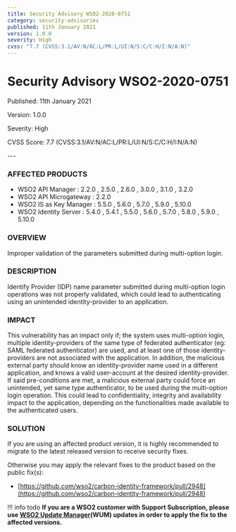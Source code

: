 ```yaml
---
title: Security Advisory WSO2-2020-0751
category: security-advisories
published: 11th January 2021
version: 1.0.0
severity: High
cvss: "7.7 (CVSS:3.1/AV:N/AC:L/PR:L/UI:N/S:C/C:H/I:N/A:N)"
---
```


# Security Advisory WSO2-2020-0751

<p class="doc-info">Published: 11th January 2021</p>
<p class="doc-info">Version: 1.0.0</p>
<p class="doc-info">Severity: High</p>
<p class="doc-info">CVSS Score: 7.7 (CVSS:3.1/AV:N/AC:L/PR:L/UI:N/S:C/C:H/I:N/A:N)</p>
---

### AFFECTED PRODUCTS
* WSO2 API Manager : 2.2.0 , 2.5.0 , 2.6.0 , 3.0.0 , 3.1.0 , 3.2.0
* WSO2 API Microgateway : 2.2.0
* WSO2 IS as Key Manager : 5.5.0 , 5.6.0 , 5.7.0 , 5.9.0 , 5.10.0
* WSO2 Identity Server : 5.4.0 , 5.4.1 , 5.5.0 , 5.6.0 , 5.7.0 , 5.8.0 , 5.9.0 , 5.10.0


### OVERVIEW
Improper validation of the parameters submitted during multi-option login.


### DESCRIPTION
Identify Provider (IDP) name parameter submitted during multi-option login operations was not properly validated, which could lead to authenticating using an unintended identity-provider to an application.


### IMPACT
This vulnerability has an impact only if; the system uses multi-option login, multiple identity-providers of the same type of federated authenticator (eg: SAML federated authenticator) are used, and at least one of those identity-providers are not associated with the application. In addition, the malicious external party should know an identity-provider name used in a different application, and knows a valid user-account at the desired identity-provider. If said pre-conditions are met, a malicious external party could force an unintended, yet same type authenticator, to be used during the multi-option login operation. This could lead to confidentiality, integrity and availability impact to the application, depending on the functionalities made available to the authenticated users.


### SOLUTION
If you are using an affected product version, it is highly recommended to migrate to the latest released version to receive security fixes.

Otherwise you may apply the relevant fixes to the product based on the public fix(s):

* [https://github.com/wso2/carbon-identity-framework/pull/2948](https://github.com/wso2/carbon-identity-framework/pull/2948)


!!! info todo
    **If you are a WSO2 customer with Support Subscription, please use [WSO2 Update Manager](https://wso2.com/updates/wum)(WUM) updates in order to apply the fix to the affected versions.**
